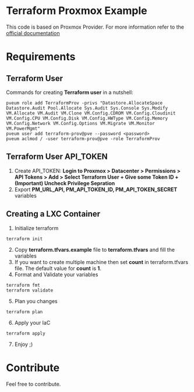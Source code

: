 # Terraform Proxmox Example
This code is based on Proxmox Provider. For more information refer to the [official documentation](https://registry.terraform.io/providers/Telmate/proxmox/latest/docs/resources/lxc)


# Requirements

## Terraform User

Commands for creating **Terraform user** in a nutshell:

```
pveum role add TerraformProv -privs "Datastore.AllocateSpace Datastore.Audit Pool.Allocate Sys.Audit Sys.Console Sys.Modify VM.Allocate VM.Audit VM.Clone VM.Config.CDROM VM.Config.Cloudinit VM.Config.CPU VM.Config.Disk VM.Config.HWType VM.Config.Memory VM.Config.Network VM.Config.Options VM.Migrate VM.Monitor VM.PowerMgmt"
pveum user add terraform-prov@pve --password <password>
pveum aclmod / -user terraform-prov@pve -role TerraformProv
```

## Terraform User API_TOKEN
1. Create API_TOKEN: **Login to Proxmox > Datacenter > Permissions > API Tokens > Add > Select Terraform User + Give some Token ID + (Important) Uncheck Privilege Sepration**
2. Export **PM_URL_API, PM_API_TOKEN_ID, PM_API_TOKEN_SECRET** variables

## Creating a LXC Container
1. Initialize terraform 
```
terraform init
```

2. Copy **terraform.tfvars.example** file to **terraform.tfvars** and fill the variables
3. If you want to create multiple machine then set **count** in terraform.tfvars file. The default value for **count** is **1**.
4. Format and Validate your variables
```
terraform fmt
terraform validate
```
5. Plan you changes
```
terraform plan
```
6. Apply your IaC
```
terraform apply
```
7. Enjoy ;)


# Contribute
Feel free to contribute.
